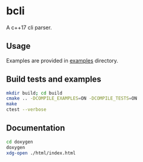# bcli

A c++17 cli parser.

## Usage

Examples are provided in [examples](./examples) directory.

## Build tests and examples

```bash
mkdir build; cd build
cmake .. -DCOMPILE_EXAMPLES=ON -DCOMPILE_TESTS=ON
make
ctest --verbose
```

## Documentation

```bash
cd doxygen
doxygen
xdg-open ./html/index.html
```
